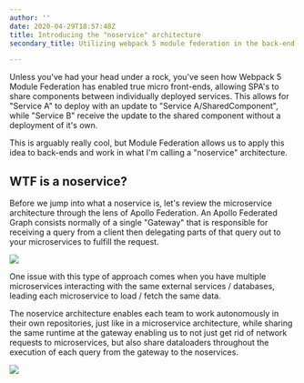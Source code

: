 ```yaml
---
author: ''
date: 2020-04-29T18:57:48Z
title: Introducing the "noservice" architecture
secondary_title: Utilizing webpack 5 module federation in the back-end

---
```

Unless you've had your head under a rock, you've seen how Webpack 5 Module Federation has enabled true micro front-ends, allowing SPA's to share components between individually deployed services. This allows for "Service A" to deploy with an update to "Service A/SharedComponent", while "Service B" receive the update to the shared component without a deployment of it's own.

This is arguably really cool, but Module Federation allows us to apply this idea to back-ends and work in what I'm calling a "noservice" architecture.

## WTF is a noservice?

Before we jump into what a noservice is, let's review the microservice architecture through the lens of Apollo Federation. An Apollo Federated Graph consists normally of a single "Gateway" that is responsible for receiving a query from a client then delegating parts of that query out to your microservices to fulfill the request.

![](/microservice-architecture.jpg)

One issue with this type of approach comes when you have multiple microservices interacting with the same external services / databases, leading each microservice to load / fetch the same data.

The noservice architecture enables each team to work autonomously in their own repositories, just like in a microservice architecture, while sharing the same runtime at the gateway enabling us to not just get rid of network requests to microservices, but also share dataloaders throughout the execution of each query from the gateway to the noservices.

![](/no-service-architecture.jpg)